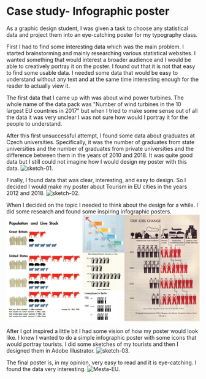 # Case study- Infographic poster

As a graphic design student, I was given a task to choose any statistical data and project them into an eye-catching poster for my typography class. 

First I had to find some interesting data which was the main problem. I started brainstorming and mainly researching various statistical websites. I wanted something that would interest a broader audience and I would be able to creatively portray it on the poster. I found out that it is not that easy to find some usable data. I needed some data that would be easy to understand without any text and at the same time interesting enough for the reader to actually view it. 

The first data that I came up with was about wind power turbines. The whole name of the data pack was "Number of wind turbines in the 10 largest EU countries in 2017" but when I tried to make some sense out of all the data it was very unclear I was not sure how would I portray it for the people to understand. 

After this first unsuccessful attempt, I found some data about graduates at Czech universities. Specifically, it was the number of graduates from state universities and the number of graduates from private universities and the difference between them in the years of 2010 and 2018. It was quite good data but I still could not imagine how I would design my poster with this data.
![sketch-01.](sketch-01.png)

Finally, I found data that was clear, interesting, and easy to design. So I decided I would make my poster about Tourism in EU cities in the years 2012 and 2018.
![sketch-02.](sketch-02.png)

When I decided on the topic I needed to think about the design for a while. I did some research and found some inspiring infographic posters. 
![inspiration-01.](inspiration-01.png)

After I got inspired a little bit I had some vision of how my poster would look like. I knew I wanted to do a simple infographic poster with some icons that would portray tourists. I did some sketches of my tourists and then I designed them in Adobe Illustrator. 
![sketch-03.](sketch-03.png)

The final poster is, in my opinion, very easy to read and it is eye-catching. I found the data very interesting.
![Mesta-EU.](Města-EU.png)
